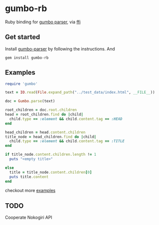 gumbo-rb
========

Ruby binding for [gumbo parser](https://github.com/google/gumbo-parser), via [ffi](https://github.com/ffi/ffi)

Get started
------------

Install
[gumbo-parser](https://github.com/google/gumbo-parser#installation) by
following the instructions. And

`gem install gumbo-rb`

Examples
--------------

```ruby
require 'gumbo'

text = IO.read(File.expand_path("../test_data/index.html", __FILE__))

doc = Gumbo.parse(text)

root_children = doc.root.children
head = root_children.find do |child|
  child.type == :element && child.content.tag == :HEAD
end

head_children = head.content.children
title_node = head_children.find do |child|
  child.type == :element && child.content.tag == :TITLE
end

if title_node.content.children.length != 1
  puts "<empty title>"

else
  title = title_node.content.children[0]
  puts title.content
end
```

checkout more
[examples](https://github.com/isaiah/gumbo-rb/tree/master/examples)

TODO
------------

Cooperate Nokogiri API
